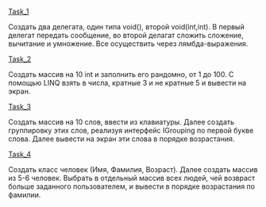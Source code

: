 [Task_1](https://github.com/nomadpyn/CSharp_Lessons/tree/master/11.%20Lambda%20%26%20LINQ/Task_1)

 Создать два делегата, один типа void(), второй void(int,int). В первый делегат передать сообщение, во второй делагат сложить сложение, вычитание и умножение. Все осуществить через лямбда-выражения.

[Task_2](https://github.com/nomadpyn/CSharp_Lessons/tree/master/11.%20Lambda%20%26%20LINQ/Task_2)

 Создать массив на 10 int и заполнить его рандомно, от 1 до 100. С помощью LINQ взять в числа, кратные 3 и не кратные 5 и вывести на экран.

[Task_3](https://github.com/nomadpyn/CSharp_Lessons/tree/master/11.%20Lambda%20%26%20LINQ/Task_3)

 Создать массив на 10 слов, ввести из клавиатуры. Далее создать группировку этих слов, реализуя интерфейс IGrouping по первой букве слова. Далее вывести на экран эти слова в порядке возрастания.

[Task_4](https://github.com/nomadpyn/CSharp_Lessons/tree/master/11.%20Lambda%20%26%20LINQ/Task_4)

 Создать класс человек (Имя, Фамилия, Возраст). Далее создать массив из 5-6 человек. Выбрать в отдельный массив всех людей, чей возвраст больше заданного пользователем, и вывести в порядке возрастания по фамилии.